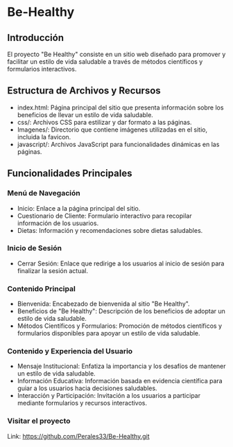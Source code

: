 # Be-Healthy

## Introducción

El proyecto "Be Healthy" consiste en un sitio web diseñado para promover y facilitar un estilo de vida saludable a través de métodos científicos y formularios interactivos.

## Estructura de Archivos y Recursos

- index.html: Página principal del sitio que presenta información sobre los beneficios de llevar un estilo de vida saludable.
- css/: Archivos CSS para estilizar y dar formato a las páginas.
- Imagenes/: Directorio que contiene imágenes utilizadas en el sitio, incluida la favicon.
- javascript/: Archivos JavaScript para funcionalidades dinámicas en las páginas.

## Funcionalidades Principales

### Menú de Navegación

- Inicio: Enlace a la página principal del sitio.
- Cuestionario de Cliente: Formulario interactivo para recopilar información de los usuarios.
- Dietas: Información y recomendaciones sobre dietas saludables.

### Inicio de Sesión

- Cerrar Sesión: Enlace que redirige a los usuarios al inicio de sesión para finalizar la sesión actual.

### Contenido Principal

- Bienvenida: Encabezado de bienvenida al sitio "Be Healthy".
- Beneficios de "Be Healthy": Descripción de los beneficios de adoptar un estilo de vida saludable.
- Métodos Científicos y Formularios: Promoción de métodos científicos y formularios disponibles para apoyar un estilo de vida saludable.

### Contenido y Experiencia del Usuario

- Mensaje Institucional: Enfatiza la importancia y los desafíos de mantener un estilo de vida saludable.
- Información Educativa: Información basada en evidencia científica para guiar a los usuarios hacia decisiones saludables.
- Interacción y Participación: Invitación a los usuarios a participar mediante formularios y recursos interactivos.

### Visitar el proyecto

Link: https://github.com/Perales33/Be-Healthy.git
